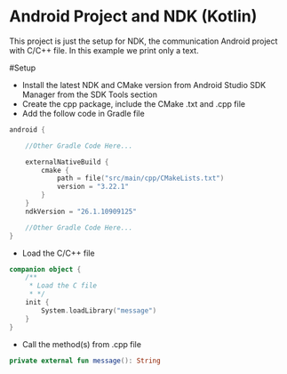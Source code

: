 # Android Project and NDK (Kotlin)

This project is just the setup for NDK, the communication Android project with C/C++ file. In this
example we print only a text.

#Setup

- Install the latest NDK and CMake version from Android Studio SDK Manager from the SDK Tools
  section
- Create the cpp package, include the CMake .txt and .cpp file
- Add the follow code in Gradle file

```Kotlin
android {

    //Other Gradle Code Here...

    externalNativeBuild {
        cmake {
            path = file("src/main/cpp/CMakeLists.txt")
            version = "3.22.1"
        }
    }
    ndkVersion = "26.1.10909125"

    //Other Gradle Code Here...
}
```

- Load the C/C++ file

```Kotlin
companion object {
    /**
     * Load the C file
     * */
    init {
        System.loadLibrary("message")
    }
}
```

- Call the method(s) from .cpp file

```Kotlin
private external fun message(): String 
```